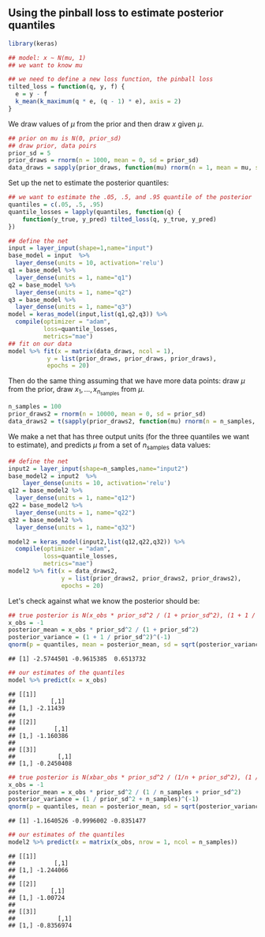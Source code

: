 ## Using the pinball loss to estimate posterior quantiles



```r
library(keras)
```


```r
## model: x ~ N(mu, 1)
## we want to know mu

## we need to define a new loss function, the pinball loss
tilted_loss = function(q, y, f) {
  e = y - f
  k_mean(k_maximum(q * e, (q - 1) * e), axis = 2)
}
```

We draw values of $\mu$ from the prior and then draw $x$ given $\mu$.

```r
## prior on mu is N(0, prior_sd)
## draw prior, data poirs
prior_sd = 5
prior_draws = rnorm(n = 1000, mean = 0, sd = prior_sd)
data_draws = sapply(prior_draws, function(mu) rnorm(n = 1, mean = mu, sd = 1))
```

Set up the net to estimate the posterior quantiles:

```r
## we want to estimate the .05, .5, and .95 quantile of the posterior
quantiles = c(.05, .5, .95)
quantile_losses = lapply(quantiles, function(q) {
    function(y_true, y_pred) tilted_loss(q, y_true, y_pred)
})

## define the net
input = layer_input(shape=1,name="input")
base_model = input  %>%
  layer_dense(units = 10, activation='relu') 
q1 = base_model %>% 
  layer_dense(units = 1, name="q1") 
q2 = base_model %>% 
  layer_dense(units = 1, name="q2") 
q3 = base_model %>% 
  layer_dense(units = 1, name="q3")
model = keras_model(input,list(q1,q2,q3)) %>%
  compile(optimizer = "adam",
          loss=quantile_losses,
          metrics="mae")
## fit on our data
model %>% fit(x = matrix(data_draws, ncol = 1),
           y = list(prior_draws, prior_draws, prior_draws),
           epochs = 20)
```


Then do the same thing assuming that we have more data points: draw $\mu$ from the prior, draw $x_1,\ldots, x_{n_\text{samples}}$ from $\mu$.


```r
n_samples = 100
prior_draws2 = rnorm(n = 10000, mean = 0, sd = prior_sd)
data_draws2 = t(sapply(prior_draws2, function(mu) rnorm(n = n_samples, mean = mu, sd = 1)))
```

We make a net that has three output units (for the three quantiles we want to estimate), and predicts $\mu$ from a set of $n_{\text{samples}}$ data values:

```r
## define the net
input2 = layer_input(shape=n_samples,name="input2")
base_model2 = input2  %>%
    layer_dense(units = 10, activation='relu')
q12 = base_model2 %>% 
  layer_dense(units = 1, name="q12") 
q22 = base_model2 %>% 
  layer_dense(units = 1, name="q22") 
q32 = base_model2 %>% 
  layer_dense(units = 1, name="q32")

model2 = keras_model(input2,list(q12,q22,q32)) %>%
  compile(optimizer = "adam",
          loss=quantile_losses,
          metrics="mae")
model2 %>% fit(x = data_draws2,
               y = list(prior_draws2, prior_draws2, prior_draws2),
               epochs = 20)
```

Let's check against what we know the posterior should be:

```r
## true posterior is N(x_obs * prior_sd^2 / (1 + prior_sd^2), (1 + 1 / prior_sd^2)^(-1))
x_obs = -1
posterior_mean = x_obs * prior_sd^2 / (1 + prior_sd^2)
posterior_variance = (1 + 1 / prior_sd^2)^(-1)
qnorm(p = quantiles, mean = posterior_mean, sd = sqrt(posterior_variance))
```

```
## [1] -2.5744501 -0.9615385  0.6513732
```

```r
## our estimates of the quantiles
model %>% predict(x = x_obs)
```

```
## [[1]]
##          [,1]
## [1,] -2.11439
## 
## [[2]]
##           [,1]
## [1,] -1.160386
## 
## [[3]]
##            [,1]
## [1,] -0.2450408
```

```r
## true posterior is N(xbar_obs * prior_sd^2 / (1/n + prior_sd^2), (1 / prior_sd^2 + n)^(-1))
x_obs = -1
posterior_mean = x_obs * prior_sd^2 / (1 / n_samples + prior_sd^2)
posterior_variance = (1 / prior_sd^2 + n_samples)^(-1)
qnorm(p = quantiles, mean = posterior_mean, sd = sqrt(posterior_variance))
```

```
## [1] -1.1640526 -0.9996002 -0.8351477
```

```r
## our estimates of the quantiles
model2 %>% predict(x = matrix(x_obs, nrow = 1, ncol = n_samples))
```

```
## [[1]]
##           [,1]
## [1,] -1.244066
## 
## [[2]]
##          [,1]
## [1,] -1.00724
## 
## [[3]]
##            [,1]
## [1,] -0.8356974
```
